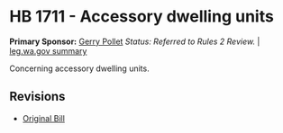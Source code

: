 # HB 1711 - Accessory dwelling units
**Primary Sponsor:** [Gerry Pollet](/person/leg/gerry.pollet.md)
*Status: Referred to Rules 2 Review.* | [leg.wa.gov summary](https://app.leg.wa.gov/billsummary?BillNumber=1711&Year=2021)

Concerning accessory dwelling units.

## Revisions
* [Original Bill](1/)